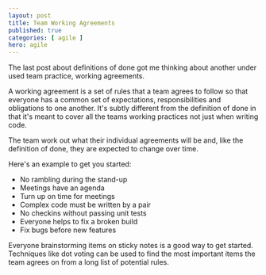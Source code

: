 ```yaml
---
layout: post
title: Team Working Agreements
published: true 
categories: [ agile ]
hero: agile
---
```


The last post about definitions of done got me thinking about another under used team practice, 
working agreements.

A working agreement is a set of rules that a team agrees to follow so that everyone has a common set
of expectations, responsibilities and obligations to one another. It's subtly different from the definition 
of done in that it's meant to cover all the teams working practices not just when writing code.

The team work out what their individual agreements will be and, like the definition of done, they 
are expected to change over time. 

Here's an example to get you started:

* No rambling during the stand-up
* Meetings have an agenda
* Turn up on time for meetings
* Complex code must be written by a pair
* No checkins without passing unit tests
* Everyone helps to fix a broken build
* Fix bugs before new features

Everyone brainstorming items on sticky notes is a good way to get started. Techniques like dot 
voting can be used to find the most important items the team agrees on from a long list of 
potential rules.
